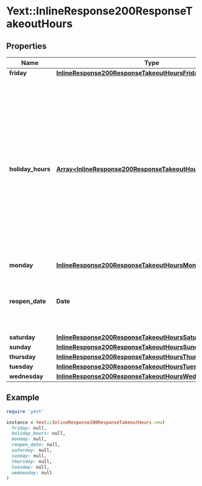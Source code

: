 # Yext::InlineResponse200ResponseTakeoutHours

## Properties

| Name | Type | Description | Notes |
| ---- | ---- | ----------- | ----- |
| **friday** | [**InlineResponse200ResponseTakeoutHoursFriday**](InlineResponse200ResponseTakeoutHoursFriday.md) |  | [optional] |
| **holiday_hours** | [**Array&lt;InlineResponse200ResponseTakeoutHoursHolidayHours&gt;**](InlineResponse200ResponseTakeoutHoursHolidayHours.md) |  **NOTE:** The list of Holiday Hours that you send us must be comprehensive. For example, if you send us a list of Holiday Hours that does not include Holiday Hours that you sent in your last update, Yext considers the missing Holiday Hours to be deleted, and we remove them.   Array must be ordered.   Filtering Type: &#x60;list of object&#x60; | [optional] |
| **monday** | [**InlineResponse200ResponseTakeoutHoursMonday**](InlineResponse200ResponseTakeoutHoursMonday.md) |  | [optional] |
| **reopen_date** | **Date** |  Date must be on or after 1970-01-01 Date must be before or on 2038-01-01  Filtering Type: &#x60;date&#x60; | [optional] |
| **saturday** | [**InlineResponse200ResponseTakeoutHoursSaturday**](InlineResponse200ResponseTakeoutHoursSaturday.md) |  | [optional] |
| **sunday** | [**InlineResponse200ResponseTakeoutHoursSunday**](InlineResponse200ResponseTakeoutHoursSunday.md) |  | [optional] |
| **thursday** | [**InlineResponse200ResponseTakeoutHoursThursday**](InlineResponse200ResponseTakeoutHoursThursday.md) |  | [optional] |
| **tuesday** | [**InlineResponse200ResponseTakeoutHoursTuesday**](InlineResponse200ResponseTakeoutHoursTuesday.md) |  | [optional] |
| **wednesday** | [**InlineResponse200ResponseTakeoutHoursWednesday**](InlineResponse200ResponseTakeoutHoursWednesday.md) |  | [optional] |

## Example

```ruby
require 'yext'

instance = Yext::InlineResponse200ResponseTakeoutHours.new(
  friday: null,
  holiday_hours: null,
  monday: null,
  reopen_date: null,
  saturday: null,
  sunday: null,
  thursday: null,
  tuesday: null,
  wednesday: null
)
```

